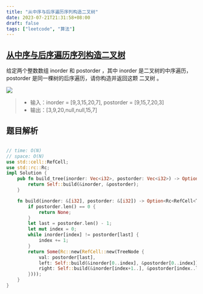 ```yaml
---
title: "从中序与后序遍历序列构造二叉树"
date: 2023-07-21T21:31:58+08:00
draft: false
tags: ["leetcode", "算法"]
---
```


## [从中序与后序遍历序列构造二叉树](https://leetcode.cn/problems/construct-binary-tree-from-inorder-and-postorder-traversal/)

给定两个整数数组 inorder 和 postorder ，其中 inorder 是二叉树的中序遍历， postorder 是同一棵树的后序遍历，请你构造并返回这颗 二叉树 。

![](https://assets.leetcode.com/uploads/2021/02/19/tree.jpg)

>- 输入：inorder = [9,3,15,20,7], postorder = [9,15,7,20,3]
>- 输出：[3,9,20,null,null,15,7]

## 题目解析

```rust

// time: O(N)
// space: O(N)
use std::cell::RefCell;
use std::rc::Rc;
impl Solution {
    pub fn build_tree(inorder: Vec<i32>, postorder: Vec<i32>) -> Option<Rc<RefCell<TreeNode>>> {
        return Self::build(&inorder, &postorder);
    }

    fn build(inorder: &[i32], postorder: &[i32]) -> Option<Rc<RefCell<TreeNode>>> {
        if postorder.len() == 0 {
            return None;
        }
        let last = postorder.len() - 1;
        let mut index = 0;
        while inorder[index] != postorder[last] {
            index += 1;
        }
        return Some(Rc::new(RefCell::new(TreeNode {
            val: postorder[last],
            left: Self::build(&inorder[0..index], &postorder[0..index]),
            right: Self::build(&inorder[index+1..], &postorder[index..last]),
        })));
    }
}

```

